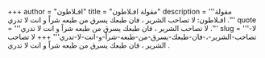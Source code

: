 +++
author = "افـلاطون"
title = "مقولة افـلاطون"
description = '''مقولة افـلاطون: لا تصاحب الشرير ، فان طبعك يسرق من طبعه شراً و انت لا تدري .'''
quote = '''لا تصاحب الشرير ، فان طبعك يسرق من طبعه شراً و انت لا تدري .'''
slug = '''لا-تصاحب-الشرير-،-فان-طبعك-يسرق-من-طبعه-شراً-و-انت-لا-تدري'''
+++
لا تصاحب الشرير ، فان طبعك يسرق من طبعه شراً و انت لا تدري .
